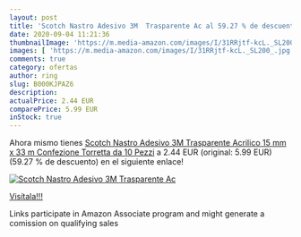 ```yaml
---
layout: post
title: 'Scotch Nastro Adesivo 3M  Trasparente Ac al 59.27 % de descuento'
date: 2020-09-04 11:21:36
thumbnailImage: 'https://m.media-amazon.com/images/I/31RRjtf-kcL._SL200_.jpg'
images: [ 'https://m.media-amazon.com/images/I/31RRjtf-kcL._SL200_.jpg' ]
comments: true
category: ofertas
author: ring
slug: B000KJPAZ6
description:
actualPrice: 2.44 EUR
comparePrice: 5.99 EUR
inStock: true
---
```


Ahora mismo tienes [Scotch Nastro Adesivo 3M  Trasparente Acrilico  15 mm x 33 m  Confezione Torretta da 10 Pezzi](https://www.amazon.it/dp/B000KJPAZ6/?tag=tolees00-21) a 2.44 EUR (original: 5.99 EUR) (59.27 %  de descuento) en el siguiente enlace!

[![Scotch Nastro Adesivo 3M  Trasparente Ac](https://m.media-amazon.com/images/I/31RRjtf-kcL._SL200_.jpg)](https://www.amazon.it/dp/B000KJPAZ6/?tag=tolees00-21)

[Visítala!!!](https://www.amazon.it/dp/B000KJPAZ6/?tag=tolees00-21)

Links participate in Amazon Associate program and might generate a comission on qualifying sales
